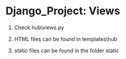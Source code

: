 # Django_Project: Views
1. Check hub\views.py

2. HTML files can be found in templates\hub

3. static files can be found in the folder static